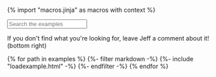 {% import "macros.jinja" as macros with context %}

<input id="examplesearch" placeholder="Search the examples" id="box" type="text"/>

If you don't find what you're looking for, leave Jeff a comment about it! (bottom right)

<div id="examples">
{% for path in examples %}
  {%- filter markdown -%}
	{%- include "loadexample.html" -%}
  {%- endfilter -%}
{% endfor %}
</div>
